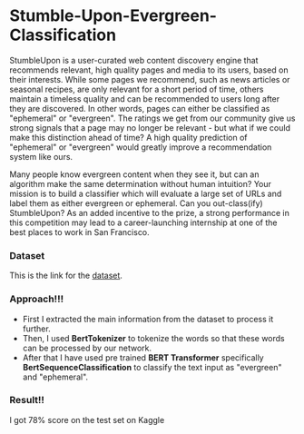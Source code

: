 # Stumble-Upon-Evergreen-Classification<br>
StumbleUpon is a user-curated web content discovery engine that recommends relevant, high quality pages and media to its users, based on their interests. While some pages we recommend, such as news articles or seasonal recipes, are only relevant for a short period of time, others maintain a timeless quality and can be recommended to users long after they are discovered. In other words, pages can either be classified as "ephemeral" or "evergreen". The ratings we get from our community give us strong signals that a page may no longer be relevant - but what if we could make this distinction ahead of time? A high quality prediction of "ephemeral" or "evergreen" would greatly improve a recommendation system like ours.

Many people know evergreen content when they see it, but can an algorithm make the same determination without human intuition? Your mission is to build a classifier which will evaluate a large set of URLs and label them as either evergreen or ephemeral. Can you out-class(ify) StumbleUpon? As an added incentive to the prize, a strong performance in this competition may lead to a career-launching internship at one of the best places to work in San Francisco.

### Dataset<br>
This is the link for the [dataset](https://www.kaggle.com/c/stumbleupon/data). 

### Approach!!! <br>

- First I extracted the main information from the dataset to process it further.
- Then, I used **BertTokenizer** to tokenize the words so that these words can be processed by our network.
- After that I have used pre trained **BERT Transformer** specifically **BertSequenceClassification** to classify the text input as "evergreen" and "ephemeral".

### Result!! <br>
I got 78% score on the test set on Kaggle 
